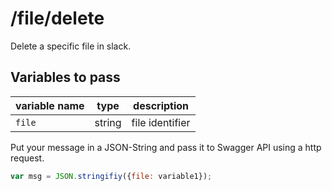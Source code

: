 # /file/delete

Delete a specific file in slack.

## Variables to pass

| variable name  | type | description |
| ------------- | ------------- | ------------- | 
| `file` | string  | file identifier |

Put your message in a JSON-String and pass it to Swagger API using a http request.

```javascript
var msg = JSON.stringifiy({file: variable1});
```
